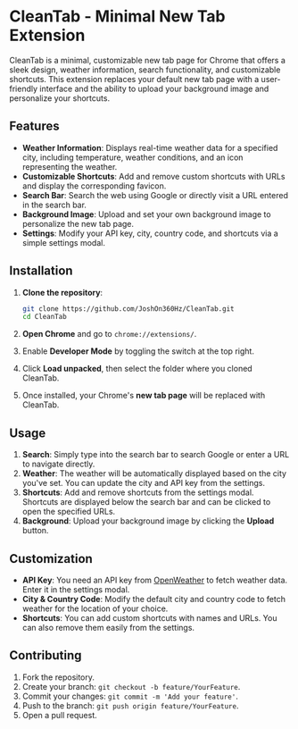 # CleanTab - Minimal New Tab Extension

CleanTab is a minimal, customizable new tab page for Chrome that offers a sleek design, weather information, search functionality, and customizable shortcuts. This extension replaces your default new tab page with a user-friendly interface and the ability to upload your background image and personalize your shortcuts.

## Features

- **Weather Information**: Displays real-time weather data for a specified city, including temperature, weather conditions, and an icon representing the weather.
- **Customizable Shortcuts**: Add and remove custom shortcuts with URLs and display the corresponding favicon.
- **Search Bar**: Search the web using Google or directly visit a URL entered in the search bar.
- **Background Image**: Upload and set your own background image to personalize the new tab page.
- **Settings**: Modify your API key, city, country code, and shortcuts via a simple settings modal.

## Installation

1. **Clone the repository**:
    ```bash
    git clone https://github.com/JoshOn360Hz/CleanTab.git
    cd CleanTab
    ```

2. **Open Chrome** and go to `chrome://extensions/`.

3. Enable **Developer Mode** by toggling the switch at the top right.

4. Click **Load unpacked**, then select the folder where you cloned CleanTab.

5. Once installed, your Chrome's **new tab page** will be replaced with CleanTab.

## Usage

1. **Search**: Simply type into the search bar to search Google or enter a URL to navigate directly.
2. **Weather**: The weather will be automatically displayed based on the city you've set. You can update the city and API key from the settings.
3. **Shortcuts**: Add and remove shortcuts from the settings modal. Shortcuts are displayed below the search bar and can be clicked to open the specified URLs.
4. **Background**: Upload your background image by clicking the **Upload** button.

## Customization

- **API Key**: You need an API key from [OpenWeather](https://openweathermap.org/api) to fetch weather data. Enter it in the settings modal.
- **City & Country Code**: Modify the default city and country code to fetch weather for the location of your choice.
- **Shortcuts**: You can add custom shortcuts with names and URLs. You can also remove them easily from the settings.

## Contributing

1. Fork the repository.
2. Create your branch: `git checkout -b feature/YourFeature`.
3. Commit your changes: `git commit -m 'Add your feature'`.
4. Push to the branch: `git push origin feature/YourFeature`.
5. Open a pull request.



